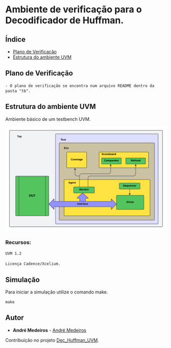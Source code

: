# Ambiente de verificação para o Decodificador de Huffman.

## Índice
- [Plano de Verificação](#Plano-de-Verificação)
- [Estrutura do ambiente UVM](#Estrutura-do-ambiente-UVM)

## Plano de Verificação
    
    - O plano de verificação se encontra num arquivo README dentro da pasta "tb".

## Estrutura do ambiente UVM
Ambiente básico de um testbench UVM.

![](tb.png)

### Recursos:

```
UVM 1.2

Licença Cadence/Xcelium.
```

## Simulação

Para iniciar a simulação utilize o comando make.

```
make
```

## Autor

* **André Medeiros** - [André Medeiros](https://github.com/andreemedeiros)

Contribuição no projeto [Dec_Huffman_UVM](https://github.com/andreemedeiros/Dec_Huffman_UVM/graphs/contributors).
